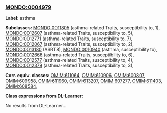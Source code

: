
### [MONDO:0004979](http://purl.obolibrary.org/obo/MONDO_0004979)
**Label:** asthma

**Subclasses:** [MONDO:0011805](http://purl.obolibrary.org/obo/MONDO_0011805) (asthma-related Traits, susceptibility to, 1), [MONDO:0012607](http://purl.obolibrary.org/obo/MONDO_0012607) (asthma-related Traits, susceptibility to, 5), [MONDO:0012771](http://purl.obolibrary.org/obo/MONDO_0012771) (asthma-related Traits, susceptibility to, 7), [MONDO:0012067](http://purl.obolibrary.org/obo/MONDO_0012067) (asthma-related Traits, susceptibility to, 2), [MONDO:0013180](http://purl.obolibrary.org/obo/MONDO_0013180) (ASRT8), [MONDO:0010940](http://purl.obolibrary.org/obo/MONDO_0010940) (asthma, susceptibility to), [MONDO:0012666](http://purl.obolibrary.org/obo/MONDO_0012666) (asthma-related Traits, susceptibility to, 6), [MONDO:0012577](http://purl.obolibrary.org/obo/MONDO_0012577) (asthma-related Traits, susceptibility to, 4), [MONDO:0012379](http://purl.obolibrary.org/obo/MONDO_0012379) (asthma-related Traits, susceptibility to, 3), 

**Corr. equiv. classes:** [OMIM:611064](http://purl.obolibrary.org/obo/OMIM_611064), [OMIM:610906](http://purl.obolibrary.org/obo/OMIM_610906), [OMIM:600807](http://purl.obolibrary.org/obo/OMIM_600807), [OMIM:609958](http://purl.obolibrary.org/obo/OMIM_609958), [OMIM:611960](http://purl.obolibrary.org/obo/OMIM_611960), [OMIM:613207](http://purl.obolibrary.org/obo/OMIM_613207), [OMIM:607277](http://purl.obolibrary.org/obo/OMIM_607277), [OMIM:611403](http://purl.obolibrary.org/obo/OMIM_611403), [OMIM:608584](http://purl.obolibrary.org/obo/OMIM_608584), 

**Class expressions from DL-Learner:**

No results from DL-Learner...



